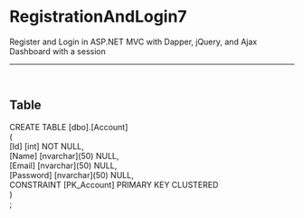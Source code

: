 # RegistrationAndLogin7
Register and Login in ASP.NET MVC with Dapper, jQuery, and Ajax </br>
Dashboard with a session

<hr>
<pre>

</pre>
<h2>Table</h2>
CREATE TABLE [dbo].[Account] <br>
( <br>
	[Id] [int] NOT NULL,<br>
	[Name] [nvarchar](50) NULL,<br>
	[Email] [nvarchar](50) NULL,<br>
	[Password] [nvarchar](50) NULL,<br>
  CONSTRAINT [PK_Account] PRIMARY KEY CLUSTERED <br>
 )<br>
 ;
